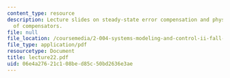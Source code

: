 ```yaml
---
content_type: resource
description: Lecture slides on steady-state error compensation and physical realization
  of compensators.
file: null
file_location: /coursemedia/2-004-systems-modeling-and-control-ii-fall-2007/06e4a27621c108bed85c50bd2636e3ae_lecture22.pdf
file_type: application/pdf
resourcetype: Document
title: lecture22.pdf
uid: 06e4a276-21c1-08be-d85c-50bd2636e3ae
---
```

